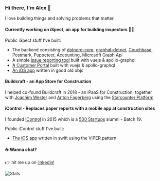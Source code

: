 ### Hi there, I'm Alex 👋

I love building things and solving problems that matter

#### Currently working on iSpect, an app for building inspectors 👷‍♂️ 

Public iSpect stuff I've built:
- The backend consisting of [dotnore-core](https://github.com/dotnet/core), [graphql-dotnet](https://github.com/graphql-dotnet/graphql-dotnet), [Couchbase](https://www.couchbase.com/), [Postmark](https://postmarkapp.com/), [Puppeteer](https://www.puppeteersharp.com/), [Accounting](https://www.accounting.pe/), [Microsoft Graph Api](https://docs.microsoft.com/en-us/graph/outlook-calendar-concept-overview)
- A simple [issue reporting tool](https://aterrapportering.stage.ispectapp.se/?token=ZGFtaWFuX2N6dWJhX2ptX3NlX19pcmVwb3J0bGl0ZV90b2tlbg%3D%3D&p=project_1519207592_dbdd0937-5d39-4896-9643-679536ebb2d6&f=) built with vuejs & apollo-graphql
- [A Customer Portal](https://portal.ispectapp.se/login) built with vuejs & apollo-graphql
- [An iOS app](https://apps.apple.com/se/app/ispect/id905912432) written in good old objc

#### Buildcraft - an App Store for Construction
I helped co-found Buildcraft in 2018 - an iPaaS for Construction; together with [Joachim Wester](https://github.com/Starcounter-Jack) and [Anton Fagerberg](https://www.linkedin.com/in/aejfager/) using the [Starcounter Platform](https://starcounter.com/)

#### iControl - Replaces paper reports with a mobile app at construction sites
I founded [iControl](https://icontrolapp.se/en) in 2015 which is a [500 Startups](https://500.co/) alumni - Batch 19.

Public iControl stuff I've built:
- [The iOS app](https://apps.apple.com/se/app/icontrol/id960717076?l=en) written in swift using the VIPER pattern


#### ☕️ Wanna chat?
👉  hit me up on [linkedin!](https://www.linkedin.com/in/alexanderselling/)


![Stats](https://github-readme-stats.vercel.app/api?username=sellingsolutions&show_icons=true&theme=radical&count_private=true&hide=prs,stars)
